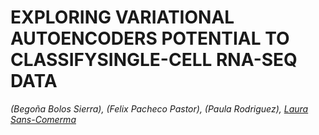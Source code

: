 # EXPLORING VARIATIONAL AUTOENCODERS POTENTIAL TO CLASSIFYSINGLE-CELL RNA-SEQ DATA

*(Begoña Bolos Sierra), (Felix Pacheco Pastor), (Paula Rodriguez), [Laura Sans-Comerma](mailto:laurasansc@gmail.com)*
